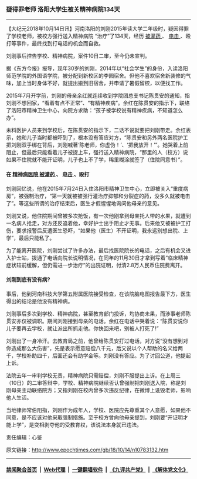 ### 疑得罪老师 洛阳大学生被关精神病院134天
------------------------

<p>
 【大纪元2018年10月14日讯】河南洛阳的刘刚2015年读大学二年级时，疑因得罪了学校老师，被校方强行送入精神病院 “治疗”了134天，经历
 <a href="http://www.epochtimes.com/gb/tag/%E8%A2%AB%E7%81%8C%E8%8D%AF.html">
  被灌药
 </a>
 、
 <a href="http://www.epochtimes.com/gb/tag/%E7%94%B5%E5%87%BB.html">
  电击
 </a>
 、殴打等事件，最终找到打电话的机会而自救。
</p>
<p>
 刘刚事后控告学校、精神病院，案件10日二审，至今仍未宣判。
</p>
<p>
 据《东方今报》报导，现年30岁的刘刚，2014年以“社会学生”的身份，入读洛阳师范学院的外国语学院，被分配到新校区的李园宿舍。但他不喜欢宿舍新装修的气味，加上当时身体不好，就提出搬到旧宿舍，并申请了暑假留校，以便找工作。
</p>
<p>
 2015年7月开学前，刘刚的母亲余红就连续收到学院团总支书记陈贯安的通知，指刘刚不想回家，“看着有点不正常”、“有精神疾病”。余红在陈贯安的指示下，联络了洛阳市精神卫生中心，向院方求助：“孩子被学校说有精神疾病，不知道怎么办”。
</p>
<p>
 未料医护人员来到学校后，在陈贯安的指示下，二话不说就要把刘刚带走。余红表示，她和儿子当时都被吓到了，根本没有答应对方，“陈贯安和另外两名医院护工把刘刚双手绑在背后，刘刚喊著‘陈老师，你虚伪！’、‘把我放开！’”。她哭着上前阻止，但最后只能看着儿子被捉上车，强行送入精神病院，“那里的人（校方）说如果不住院就不能开证明，儿子也上不了学，稀里糊涂就签了（住院同意书）”。
</p>
<h4>
 在
 <a href="http://www.epochtimes.com/gb/tag/%E7%B2%BE%E7%A5%9E%E7%97%85%E5%8C%BB%E9%99%A2.html">
  精神病医院
 </a>
 <a href="http://www.epochtimes.com/gb/tag/%E8%A2%AB%E7%81%8C%E8%8D%AF.html">
  被灌药
 </a>
 、
 <a href="http://www.epochtimes.com/gb/tag/%E7%94%B5%E5%87%BB.html">
  电击
 </a>
 、殴打
</h4>
<p>
 刘刚回忆说，他在2015年7月24日入住洛阳市精神卫生中心，立即被关入“重度病房”，被强制治疗，“第一天就被被强行灌治疗抑郁和分裂症的药，没多久就被电击了”。等这些所谓的治疗结束后，医生才假惺惺地询问他母亲的意见。
</p>
<p>
 刘刚又说，他住院期间曾被多次抢饭，有一次他刚拿到母亲托人带的水果，就遭到一名病人抢走，对方还反追着他，幸好护士出手阻止才无事。后来他又被被护工打伤，要求报警后反遭医生恐吓，“如果他（医生）不开证明，我永远别想出院、上学”，最后只能私了。
</p>
<p>
 为了能离开医院，刘刚尝试了许多办法，最后找医院院长的电话，之后有机会又进入护士站，拨通了电话向院长说明情况，在同年的11月30日才拿到写着“临床精神症状较前缓解，但仍需进一步治疗”的出院证明，付清2.8万人民币住院费离开。
</p>
<h4>
 刘刚到底有没有病?
</h4>
<p>
 事后，他到河南科技大学第五附属医院接受检查，在该院脑电图报告最下方，医生得出的结论是他没有精神病。
</p>
<p>
 刘刚事后多次到学校、精神病院，甚至教育部门投诉，均协商未果，而涉事老师陈贯安亦仅被调职。期间刘刚接到母亲的电话。余红在电话中哭着说：“陈贯安说你儿子要再去学校，就让派出所抓走他。你快回来吧，别被人打死了!”
</p>
<p>
 刘刚出了一身冷汗。去教育局之前，他曾给陈贯安打过电话，对方说“没有想到对你造成那么大伤害”，先是表示愿意赔偿八千元，后又说以个人帮助的名义给两千，学校补助四千，后面还会有助学金等。刘刚没有答应。为了讨回公道，他提起上诉。
</p>
<p>
 法院去年一审判学校无责，精神病院只需赔偿，刘刚不服提出上诉。在上周三（10日）的二审答辩中，学校、精神病院继续否认曾强制把刘刚送入院，称是刘刚母亲主动联络院方；又指刘刚在校内曾多次违反纪律，在微博上诋毁老师，影响他人生活。
</p>
<p>
 当地律师常伯阳指，刘刚作为成年人，学校、医院应先尊重其个人意愿，如果他不同意，是不应该对他采取强制措施。至于校方曾向他母亲提到，刘刚要“开证明才能上学”，是变相剥夺他的受教育权，该说法本身就已违法。
</p>
<p>
 责任编辑：心鉴
</p>

原文链接：http://www.epochtimes.com/gb/18/10/14/n10783132.htm


------------------------
#### [禁闻聚合首页](https://github.com/gfw-breaker/banned-news/blob/master/README.md) &nbsp;|&nbsp; [Web代理](https://github.com/gfw-breaker/open-proxy/blob/master/README.md) &nbsp;|&nbsp; [一键翻墙软件](https://github.com/gfw-breaker/nogfw/blob/master/README.md) &nbsp;|&nbsp; [《九评共产党》](https://github.com/gfw-breaker/9ping.md/blob/master/README.md#九评之一评共产党是什么) &nbsp;|&nbsp; [《解体党文化》](https://github.com/gfw-breaker/jtdwh.md/blob/master/README.md#绪论)